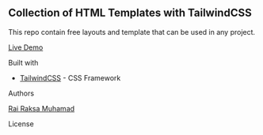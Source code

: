 <h2>Collection of HTML Templates with TailwindCSS</h2>

This repo contain free layouts and template that can be used in any project.

<a href='https://rairaksa.github.io/tailwind-template/index.html'>Live Demo</a>

Built with
- <a href="https://tailwindcss.com">TailwindCSS</a> - CSS Framework

Authors

<a href='https://github.com/rairaksa'>Rai Raksa Muhamad</a>

License
